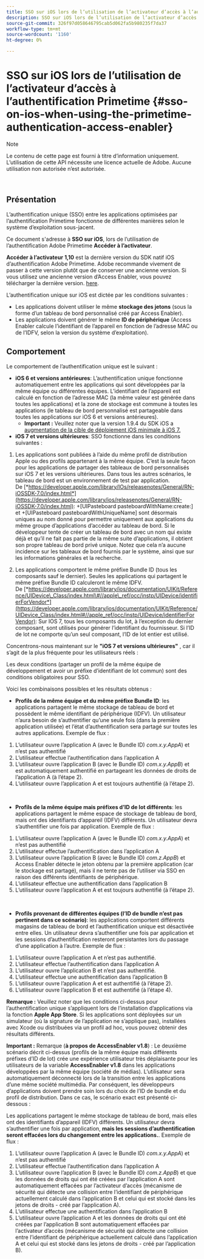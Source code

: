 ```yaml
---
title: SSO sur iOS lors de l’utilisation de l’activateur d’accès à l’authentification Primetime
description: SSO sur iOS lors de l’utilisation de l’activateur d’accès à l’authentification Primetime
source-git-commit: 326f97d058646795cab5d062fa5b980235f7da37
workflow-type: tm+mt
source-wordcount: '1160'
ht-degree: 0%

---
```



# SSO sur iOS lors de l’utilisation de l’activateur d’accès à l’authentification Primetime {#sso-on-ios-when-using-the-primetime-authentication-access-enabler}

>[!NOTE]
>
>Le contenu de cette page est fourni à titre d’information uniquement. L’utilisation de cette API nécessite une licence actuelle de Adobe. Aucune utilisation non autorisée n’est autorisée.

</br>

## Présentation

L’authentification unique (SSO) entre les applications optimisées par l’authentification Primetime fonctionne de différentes manières selon le système d’exploitation sous-jacent.

Ce document s&#39;adresse à **SSO sur iOS**, lors de l’utilisation de l’authentification Adobe Primetime **Accéder à l’activateur**.

**Accéder à l’activateur** **1,10** est la dernière version du SDK natif iOS d’authentification Adobe Primetime. Adobe recommande vivement de passer à cette version plutôt que de conserver une ancienne version. Si vous utilisez une ancienne version d’Access Enabler, vous pouvez télécharger la dernière version. [here](https://tve.zendesk.com/hc/en-us/articles/204963209-iOS-Native-AccessEnabler-Library).

L’authentification unique sur iOS est dictée par les conditions suivantes :

- Les applications doivent utiliser le même **stockage des jetons** (sous la forme d’un tableau de bord personnalisé créé par Access Enabler).
- Les applications doivent générer le même **ID de périphérique** (Access Enabler calcule l’identifiant de l’appareil en fonction de l’adresse MAC ou de l’IDFV, selon la version du système d’exploitation).

## Comportement

Le comportement de l’authentification unique est le suivant :

- **iOS 6 et versions antérieures**: L’authentification unique fonctionne automatiquement entre les applications qui sont développées par la même équipe ou différentes équipes. L’identifiant de l’appareil est calculé en fonction de l’adresse MAC (la même valeur est générée dans toutes les applications) et la zone de stockage est commune à toutes les applications (le tableau de bord personnalisé est partageable dans toutes les applications sur iOS 6 et versions antérieures).
   - **Important :** Veuillez noter que la version 1.9.4 du SDK iOS a [augmentation de la cible de déploiement iOS minimale à iOS 7.](https://tve.zendesk.com/hc/en-us/articles/204963209-iOS-Native-AccessEnabler-Library) 
- **iOS 7 et versions ultérieures**: SSO fonctionne dans les conditions suivantes :

1. Les applications sont publiées à l’aide du même profil de distribution Apple ou des profils appartenant à la même équipe. C’est la seule façon pour les applications de partager des tableaux de bord personnalisés sur iOS 7 et les versions ultérieures. Dans tous les autres scénarios, le tableau de bord est un environnement de test par application. De [*https://developer.apple.com/library/IOs/releasenotes/General/RN-iOSSDK-7.0/index.html*](https://developer.apple.com/library/ios/releasenotes/General/RN-iOSSDK-7.0/index.html): \+\[UIPasteboard pasteboardWithName:create:\] et +\[UIPasteboard pasteboardWithUniqueName\] sont désormais uniques au nom donné pour permettre uniquement aux applications du même groupe d’applications d’accéder au tableau de bord. Si le développeur tente de créer un tableau de bord avec un nom qui existe déjà et qu’il ne fait pas partie de la même suite d’applications, il obtient son propre tableau de bord privé unique. Notez que cela n’a aucune incidence sur les tableaux de bord fournis par le système, ainsi que sur les informations générales et la recherche.

1. Les applications comportent le même préfixe Bundle ID (tous les composants sauf le dernier). Seules les applications qui partagent le même préfixe Bundle ID calculeront le même IDFV. De [*https://developer.apple.com/library/ios/documentation/UIKit/Reference/UIDevice\_Class/index.html\#//apple\_ref/occ/instp/UIDevice/identifierForVendor*](https://developer.apple.com/library/ios/documentation/UIKit/Reference/UIDevice_Class/index.html#//apple_ref/occ/instp/UIDevice/identifierForVendor): Sur IOS 7, tous les composants du lot, à l’exception du dernier composant, sont utilisés pour générer l’identifiant du fournisseur. Si l’ID de lot ne comporte qu’un seul composant, l’ID de lot entier est utilisé.

Concentrons-nous maintenant sur le **&quot;iOS 7 et versions ultérieures&quot;** , car il s’agit de la plus fréquente pour les utilisateurs réels :

Les deux conditions (partager un profil de la même équipe de développement et avoir un préfixe d’identifiant de lot commun) sont des conditions obligatoires pour SSO.

Voici les combinaisons possibles et les résultats obtenus :

- **Profils de la même équipe et du même préfixe Bundle ID**: les applications partagent le même stockage de tableau de bord et possèdent le même identifiant de périphérique (IDFV). Un utilisateur n’aura besoin de s’authentifier qu’une seule fois (dans la première application utilisée) et l’état d’authentification sera partagé sur toutes les autres applications. Exemple de flux :

1. L’utilisateur ouvre l’application A (avec le Bundle ID) *com.x.y.AppA*) et n’est pas authentifié
1. L’utilisateur effectue l’authentification dans l’application A
1. L’utilisateur ouvre l’application B (avec le Bundle ID) *com.x.y.AppB*) et est automatiquement authentifié en partageant les données de droits de l’application A (à l’étape 2).
1. L’utilisateur ouvre l’application A et est toujours authentifié (à l’étape 2).

 

- **Profils de la même équipe mais préfixes d’ID de lot différents**: les applications partagent le même espace de stockage de tableau de bord, mais ont des identifiants d’appareil (IDFV) différents. Un utilisateur devra s’authentifier une fois par application. Exemple de flux :

1. L’utilisateur ouvre l’application A (avec le Bundle ID) *com.x.y.AppA*) et n’est pas authentifié
1. L’utilisateur effectue l’authentification dans l’application A
1. L’utilisateur ouvre l’application B (avec le Bundle ID) *com.z.AppB*) et Access Enabler détecte le jeton obtenu par la première application (car le stockage est partagé), mais il ne tente pas de l’utiliser via SSO en raison des différents identifiants de périphérique.
1. L’utilisateur effectue une authentification dans l’application B
1. L’utilisateur ouvre l’application A et est toujours authentifié (à l’étape 2).

 

- **Profils provenant de différentes équipes (l’ID de bundle n’est pas pertinent dans ce scénario)**: les applications comportent différents magasins de tableau de bord et l’authentification unique est désactivée entre elles. Un utilisateur devra s’authentifier une fois par application et les sessions d’authentification resteront persistantes lors du passage d’une application à l’autre. Exemple de flux :


1. L’utilisateur ouvre l’application A et n’est pas authentifié.
1. L’utilisateur effectue l’authentification dans l’application A
1. L’utilisateur ouvre l’application B et n’est pas authentifié.
1. L’utilisateur effectue une authentification dans l’application B
1. L’utilisateur ouvre l’application A et est authentifié (à l’étape 2).
1. L’utilisateur ouvre l’application B et est authentifié (à l’étape 4).

**Remarque :** Veuillez noter que les conditions ci-dessus pour l’authentification unique s’appliquent lors de l’installation d’applications via la fonction **Apple App Store**. Si les applications sont déployées sur un simulateur (où la signature de l’application ne s’applique pas), installées avec Xcode ou distribuées via un profil ad hoc, vous pouvez obtenir des résultats différents.

**Important :** Remarque (**à propos de AccessEnabler v1.8**) : Le deuxième scénario décrit ci-dessus (profils de la même équipe mais différents préfixes d’ID de lot) crée une expérience utilisateur très déplaisante pour les utilisateurs de la variable **AccessEnabler v1.8** dans les applications développées par la même équipe (société de médias). L’utilisateur sera automatiquement déconnecté lors de la transition entre les applications d’une même société multimédia. Par conséquent, les développeurs d’applications doivent prendre soin lors du choix de l’ID de bundle et du profil de distribution. Dans ce cas, le scénario exact est présenté ci-dessous :

Les applications partagent le même stockage de tableau de bord, mais elles ont des identifiants d’appareil (IDFV) différents. Un utilisateur devra s’authentifier une fois par application, **mais les sessions d’authentification seront effacées lors du changement entre les applications.**. Exemple de flux :

1. L’utilisateur ouvre l’application A (avec le Bundle ID) *com.x.y.AppA*) et n’est pas authentifié
1. L’utilisateur effectue l’authentification dans l’application A
1. L’utilisateur ouvre l’application B (avec le Bundle ID) *com.z.AppB*) et que les données de droits qui ont été créées par l’application A sont automatiquement effacées par l’activateur d’accès (mécanisme de sécurité qui détecte une collision entre l’identifiant de périphérique actuellement calculé dans l’application B et celui qui est stocké dans les jetons de droits - créé par l’application A).
1. L’utilisateur effectue une authentification dans l’application B
1. L’utilisateur ouvre l’application A et les données de droits qui ont été créées par l’application B sont automatiquement effacées par l’activateur d’accès (mécanisme de sécurité qui détecte une collision entre l’identifiant de périphérique actuellement calculé dans l’application A et celui qui est stocké dans les jetons de droits - créé par l’application B).


